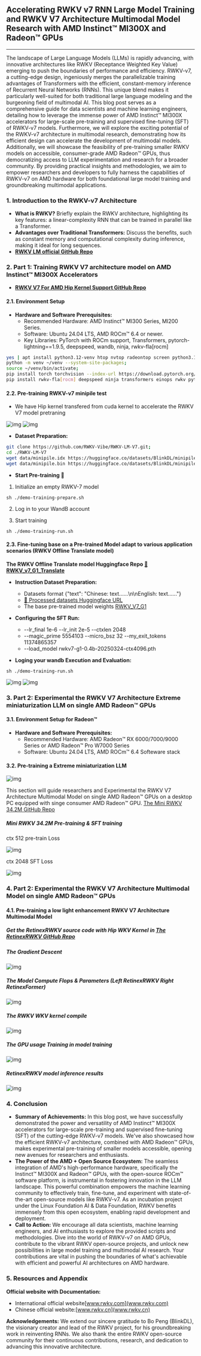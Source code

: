 ## **Accelerating RWKV v7 RNN Large Model Training and RWKV V7 Architecture Multimodal Model Research with AMD Instinct™ MI300X and Radeon™ GPUs**

---

The landscape of Large Language Models (LLMs) is rapidly advancing, with innovative architectures like RWKV (Receptance Weighted Key Value) emerging to push the boundaries of performance and efficiency. RWKV-v7, a cutting-edge design, ingeniously merges the parallelizable training advantages of Transformers with the efficient, constant-memory inference of Recurrent Neural Networks (RNNs). This unique blend makes it particularly well-suited for both traditional large language modeling and the burgeoning field of multimodal AI. This blog post serves as a comprehensive guide for data scientists and machine learning engineers, detailing how to leverage the immense power of AMD Instinct™ MI300X accelerators for large-scale pre-training and supervised fine-tuning (SFT) of RWKV-v7 models. Furthermore, we will explore the exciting potential of the RWKV-v7 architecture in multimodal research, demonstrating how its efficient design can accelerate the development of multimodal models. Additionally, we will showcase the feasibility of pre-training smaller RWKV models on accessible, consumer-grade AMD Radeon™ GPUs, thus democratizing access to LLM experimentation and research for a broader community. By providing practical insights and methodologies, we aim to empower researchers and developers to fully harness the capabilities of RWKV-v7 on AMD hardware for both foundational large model training and groundbreaking multimodal applications.

### **1. Introduction to the RWKV-v7 Architecture**

*   **What is RWKV?** Briefly explain the RWKV architecture, highlighting its key features: a linear-complexity RNN that can be trained in parallel like a Transformer.
*   **Advantages over Traditional Transformers:** Discuss the benefits, such as constant memory and computational complexity during inference, making it ideal for long sequences.
*   **[RWKV LM official GitHub Repo](https://github.com/BlinkDL/RWKV-LM)**

### **2. Part 1: Training RWKV V7 architecture model on AMD Instinct™ MI300X Accelerators**
* **[RWKV V7 For AMD Hip Kernel Support GitHub Repo](https://github.com/RWKV-Vibe/RWKV-LM-V7)**
#### **2.1. Environment Setup**

*   **Hardware and Software Prerequisites:**
    *   Recommended Hardware: AMD Instinct™ MI300 Series, MI200 Series.
    *   Software: Ubuntu 24.04 LTS, AMD ROCm™ 6.4 or newer.
    *   Key Libraries: PyTorch with ROCm support, Transformers,  pytorch-lightning==1.9.5, deepspeed, wandb, ninja, rwkv-fla[rocm]
```bash
yes | apt install python3.12-venv htop nvtop radeontop screen python3.12-venv python-is-python3;
python -m venv ~/venv --system-site-packages;
source ~/venv/bin/activate;
pip install torch torchvision --index-url https://download.pytorch.org/whl/rocm6.4;
pip install rwkv-fla[rocm] deepspeed ninja transformers einops rwkv pytorch-lightning==1.9.5 datasets jsonlines wandb; 
```

#### **2.2. Pre-training RWKV-v7 minipile test**
* We have Hip kernel transfered from cuda kernel to accelerate the RWKV V7 model pretraning 

![img](./img/hipcode.png)
![img](./img/Hip_model.png)

*   **Dataset Preparation:**
```bash
git clone https://github.com/RWKV-Vibe/RWKV-LM-V7.git;
cd ./RWKV-LM-V7
wget data/minipile.idx https://huggingface.co/datasets/BlinkDL/minipile-tokenized/resolve/main/rwkv_vocab_v20230424/minipile.idx;
wget data/minipile.bin https://huggingface.co/datasets/BlinkDL/minipile-tokenized/resolve/main/rwkv_vocab_v20230424/minipile.bin;
```
*   **Start Pre-training 🚀**
1. Initialize an empty RWKV-7 model
```
sh ./demo-training-prepare.sh
```

2. Log in to your WandB account

3. Start training
```
sh ./demo-training-run.sh
```

#### **2.3. Fine-tuning base on a Pre-trained Model adapt to various application scenarios (RWKV Offline Translate model)**
   **The RWKV Offline Translate model Huggingface Repo [ 🤗RWKV_v7_G1_Translate](https://huggingface.co/Alic-Li/RWKV_v7_G1_Translate_ctx4096_20250620)**
*   **Instruction Dataset Preparation:**
    *   Datasets format {"text": "Chinese: text......\n\nEnglish: text......"}
    *   [🤗 Processed datasets Huggingface URL](https://huggingface.co/datasets/Alic-Li/Translate_datasets)
    *   The base pre-trained model weights  [RWKV_V7_G1](https://huggingface.co/BlinkDL/rwkv7-g1/tree/main)
*   **Configuring the SFT Run:**
    *   --lr_final 1e-6 --lr_init 2e-5 --ctxlen 2048
    *   --magic_prime 5554103 --micro_bsz 32 --my_exit_tokens 11374865357
    *   --load_model rwkv7-g1-0.4b-20250324-ctx4096.pth

*   **Loging your wandb Execution and Evaluation:**
```
sh ./demo-training-run.sh
```
![img](./img/Longtime_train.png)
![img](./img/longtime_train_loss.png)

### **3. Part 2: Experimental the RWKV V7 Architecture Extreme miniaturization LLM on single AMD Radeon™ GPUs**

#### **3.1. Environment Setup for Radeon™**

*   **Hardware and Software Prerequisites:**
    *   Recommended Hardware: AMD Radeon™ RX 6000/7000/9000 Series or AMD Radeon™ Pro W7000 Series
    *   Software: Ubuntu 24.04 LTS, AMD ROCm™ 6.4 Softeware stack

#### **3.2. Pre-training a Extreme miniaturization LLM**

![img](./img/rocminfo.png)

This section will guide researchers and Experimental the RWKV V7 Architecture  Multimodal Model on single AMD Radeon™ GPUs on a desktop PC equipped with singe consumer AMD Radeon™ GPU. [The Mini RWKV 34.2M GitHub Repo](https://github.com/Alic-Li/Mini_RWKV_7)

##### Mini RWKV 34.2M Pre-training & SFT training

ctx 512 pre-train Loss

![img](./img/Loss.png)

ctx 2048 SFT Loss

![img](./img/SFTloss_2048.png) 

### **4. Part 2: Experimental the RWKV V7 Architecture Multimodal Model on single AMD Radeon™ GPUs**

#### **4.1. Pre-training a low light enhancement RWKV V7 Architecture Multimodal Model**
##### Get the RetinexRWKV source code with Hip WKV Kernel in [The RetinexRWKV GitHub Repo](https://github.com/Alic-Li/RetinexRWKV)
##### The Gradient Descent

![img](./img/RetinexRWKV_Loss.png)

##### The Model Compute Flops & Parameters (Left RetinexRWKV Right RetinexFormer)

![img](./img/RetinexRWKV&Former.png)

##### The RWKV WKV kernel compile

![img](./img/Compile_Hip_Kernel.png)

##### The GPU usage Training in model training

![img](./img/W7900_radeontop.png)

##### RetinexRWKV model inference results

![img](./img/W7900_RetinexRWKV_Hipkernel.png)

### **4. Conclusion**

*   **Summary of Achievements:**  In this blog post, we have successfully demonstrated the power and versatility of AMD Instinct™ MI300X accelerators for large-scale pre-training and supervised fine-tuning (SFT) of the cutting-edge RWKV-v7 models. We've also showcased how the efficient RWKV-v7 architecture, combined with AMD Radeon™ GPUs, makes experimental pre-training of smaller models accessible, opening new avenues for researchers and enthusiasts. 
*   **The Power of the AMD + Open Source Ecosystem:** The seamless integration of AMD's high-performance hardware, specifically the Instinct™ MI300X and Radeon™ GPUs, with the open-source ROCm™ software platform, is instrumental in fostering innovation in the LLM landscape. This powerful combination empowers the machine learning community to effectively train, fine-tune, and experiment with state-of-the-art open-source models like RWKV-v7. As an incubation project under the Linux Foundation AI & Data Foundation, RWKV benefits immensely from this open ecosystem, enabling rapid development and deployment.
*   **Call to Action:** We encourage all data scientists, machine learning engineers, and AI enthusiasts to explore the provided scripts and methodologies. Dive into the world of RWKV-v7 on AMD GPUs, contribute to the vibrant RWKV open-source projects, and unlock new possibilities in large model training and multimodal AI research. Your contributions are vital in pushing the boundaries of what's achievable with efficient and powerful AI architectures on AMD hardware.

### **5. Resources and Appendix**

**Official website with Documentation:** 
*	International official website[www.rwkv.com](www.rwkv.com)
*   Chinese official website:[www.rwkv.cn](www.rwkv.cn)


**Acknowledgements:** We extend our sincere gratitude to Bo Peng (BlinkDL), the visionary creator and lead of the RWKV project, for his groundbreaking work in reinventing RNNs. We also thank the entire RWKV open-source community for their continuous contributions, research, and dedication to advancing this innovative architecture.